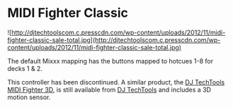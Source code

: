 # MIDI Fighter Classic

![http://djtechtoolscom.c.presscdn.com/wp-content/uploads/2012/11/midi-fighter-classic-sale-total.jpg](http://djtechtoolscom.c.presscdn.com/wp-content/uploads/2012/11/midi-fighter-classic-sale-total.jpg)

The default Mixxx mapping has the buttons mapped to hotcues 1-8 for
decks 1 & 2.

This controller has been discontinued. A similar product, the [DJ
TechTools MIDI Fighter 3D](DJ%20TechTools%20MIDI%20Fighter%203D), is
still available from [DJ
TechTools](https://store.djtechtools.com/products/midi-fighter-3d) and
includes a 3D motion sensor.
